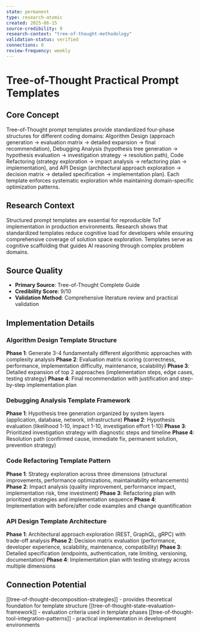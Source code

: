 ```yaml
---
state: permanent
type: research-atomic
created: 2025-06-15
source-credibility: 9
research-context: "tree-of-thought-methodology"
validation-status: verified
connections: 0
review-frequency: weekly
---
```


# Tree-of-Thought Practical Prompt Templates

## Core Concept
Tree-of-Thought prompt templates provide standardized four-phase structures for different coding domains: Algorithm Design (approach generation → evaluation matrix → detailed expansion → final recommendation), Debugging Analysis (hypothesis tree generation → hypothesis evaluation → investigation strategy → resolution path), Code Refactoring (strategy exploration → impact analysis → refactoring plan → implementation), and API Design (architectural approach exploration → decision matrix → detailed specification → implementation plan). Each template enforces systematic exploration while maintaining domain-specific optimization patterns.

## Research Context
Structured prompt templates are essential for reproducible ToT implementation in production environments. Research shows that standardized templates reduce cognitive load for developers while ensuring comprehensive coverage of solution space exploration. Templates serve as cognitive scaffolding that guides AI reasoning through complex problem domains.

## Source Quality
- **Primary Source**: Tree-of-Thought Complete Guide
- **Credibility Score**: 9/10
- **Validation Method**: Comprehensive literature review and practical validation

## Implementation Details

### Algorithm Design Template Structure
**Phase 1**: Generate 3-4 fundamentally different algorithmic approaches with complexity analysis
**Phase 2**: Evaluation matrix scoring (correctness, performance, implementation difficulty, maintenance, scalability)
**Phase 3**: Detailed expansion of top 2 approaches (implementation steps, edge cases, testing strategy)
**Phase 4**: Final recommendation with justification and step-by-step implementation plan

### Debugging Analysis Template Framework
**Phase 1**: Hypothesis tree generation organized by system layers (application, database, network, infrastructure)
**Phase 2**: Hypothesis evaluation (likelihood 1-10, impact 1-10, investigation effort 1-10)
**Phase 3**: Prioritized investigation strategy with diagnostic steps and timeline
**Phase 4**: Resolution path (confirmed cause, immediate fix, permanent solution, prevention strategy)

### Code Refactoring Template Pattern
**Phase 1**: Strategy exploration across three dimensions (structural improvements, performance optimizations, maintainability enhancements)
**Phase 2**: Impact analysis (quality improvement, performance impact, implementation risk, time investment)
**Phase 3**: Refactoring plan with prioritized strategies and implementation sequence
**Phase 4**: Implementation with before/after code examples and change quantification

### API Design Template Architecture
**Phase 1**: Architectural approach exploration (REST, GraphQL, gRPC) with trade-off analysis
**Phase 2**: Decision matrix evaluation (performance, developer experience, scalability, maintenance, compatibility)
**Phase 3**: Detailed specification (endpoints, authentication, rate limiting, versioning, documentation)
**Phase 4**: Implementation plan with testing strategy across multiple dimensions

## Connection Potential
[[tree-of-thought-decomposition-strategies]] - provides theoretical foundation for template structure
[[tree-of-thought-state-evaluation-framework]] - evaluation criteria used in template phases
[[tree-of-thought-tool-integration-patterns]] - practical implementation in development environments
